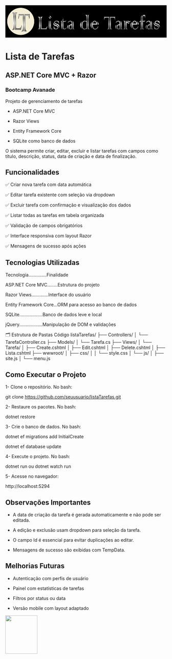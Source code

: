 <img src="wwwroot/img/banner1.jpg">

# Lista de Tarefas

## ASP.NET Core MVC + Razor

### Bootcamp Avanade

Projeto de gerenciamento de tarefas

- ASP.NET Core MVC

- Razor Views

- Entity Framework Core

- SQLite como banco de dados

O sistema permite criar, editar, excluir e listar tarefas com campos como título, descrição, status, data de criação e data de finalização.

## Funcionalidades

✅ Criar nova tarefa com data automática

✅ Editar tarefa existente com seleção via dropdown

✅ Excluir tarefa com confirmação e visualização dos dados

✅ Listar todas as tarefas em tabela organizada

✅ Validação de campos obrigatórios

✅ Interface responsiva com layout Razor

✅ Mensagens de sucesso após ações

## Tecnologias Utilizadas

Tecnologia..............Finalidade

ASP.NET Core MVC........Estrutura do projeto

Razor Views.............Interface do usuário

Entity Framework Core...ORM para acesso ao banco de dados

SQLite..................Banco de dados leve e local

jQuery..................Manipulação de DOM e validações

🗂️ Estrutura de Pastas
Código
listaTarefas/
├── Controllers/
│ └── TarefaController.cs
├── Models/
│ └── Tarefa.cs
├── Views/
│ └── Tarefa/
│ ├── Create.cshtml
│ ├── Edit.cshtml
│ ├── Delete.cshtml
│ ├── Lista.cshtml
├── wwwroot/
│ ├── css/
│ │ └── style.css
│ └── js/
│ ├── site.js
│ └── menu.js

## Como Executar o Projeto

1- Clone o repositório. No bash:

git clone https://github.com/seuusuario/listaTarefas.git

2- Restaure os pacotes. No bash:

dotnet restore

3- Crie o banco de dados. No bash:

dotnet ef migrations add InitialCreate

dotnet ef database update

4- Execute o projeto. No bash:

dotnet run ou dotnet watch run

5- Acesse no navegador:

http://localhost:5294

## Observações Importantes

- A data de criação da tarefa é gerada automaticamente e não pode ser editada.

- A edição e exclusão usam dropdown para seleção da tarefa.

- O campo Id é essencial para evitar duplicações ao editar.

- Mensagens de sucesso são exibidas com TempData.

## Melhorias Futuras

- Autenticação com perfis de usuário

- Painel com estatísticas de tarefas

- Filtros por status ou data

- Versão mobile com layout adaptado

<img src="https://solmorcillo.com.br/imgs_public/logo_SM.jpg" width="100px" height="120px">
